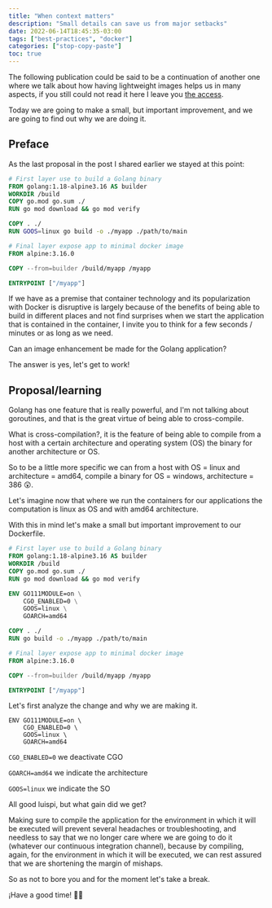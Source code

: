 ```yaml
---
title: "When context matters"
description: "Small details can save us from major setbacks"
date: 2022-06-14T18:45:35-03:00
tags: ["best-practices", "docker"]
categories: ["stop-copy-paste"]
toc: true
---
```


The following publication could be said to be a continuation of another one where we talk 
about how having lightweight images helps us in many aspects, 
if you still could not read it here I leave you
[the access](https://luispe.github.io/blog/posts/lightweight-container-image/).

Today we are going to make a small, but important improvement, and we are going to find out why we are doing it.

## Preface

As the last proposal in the post I shared earlier we stayed at this point:

```dockerfile {linenos=table,filename="Dockerfile"}
# First layer use to build a Golang binary
FROM golang:1.18-alpine3.16 AS builder
WORKDIR /build
COPY go.mod go.sum ./
RUN go mod download && go mod verify

COPY . ./
RUN GOOS=linux go build -o ./myapp ./path/to/main

# Final layer expose app to minimal docker image
FROM alpine:3.16.0

COPY --from=builder /build/myapp /myapp

ENTRYPOINT ["/myapp"]
```

If we have as a premise that container technology and its popularization with Docker 
is disruptive is largely because of the benefits of being able to build in different 
places and not find surprises when we start the application that is contained in the container, 
I invite you to think for a few seconds / minutes or as long as we need.

Can an image enhancement be made for the Golang application?

The answer is yes, let's get to work!

## Proposal/learning

Golang has one feature that is really powerful, and I'm not talking about goroutines, 
and that is the great virtue of being able to cross-compile.

What is cross-compilation?, it is the feature of being able to compile 
from a host with a certain architecture and operating system (OS) 
the binary for another architecture or OS.

So to be a little more specific we can from a host with OS = linux and 
architecture = amd64, compile a binary  for OS = windows, architecture = 386 😲.

Let's imagine now that where we run the containers for our applications 
the computation is linux as OS and with  amd64 architecture.

With this in mind let's make a small but important improvement to our Dockerfile.

```dockerfile {linenos=table,hl_lines=[7,8,9,10]filename="Dockerfile"}
# First layer use to build a Golang binary
FROM golang:1.18-alpine3.16 AS builder
WORKDIR /build
COPY go.mod go.sum ./
RUN go mod download && go mod verify

ENV GO111MODULE=on \
    CGO_ENABLED=0 \
    GOOS=linux \
    GOARCH=amd64

COPY . ./
RUN go build -o ./myapp ./path/to/main

# Final layer expose app to minimal docker image
FROM alpine:3.16.0

COPY --from=builder /build/myapp /myapp

ENTRYPOINT ["/myapp"]
```

Let's first analyze the change and why we are making it.

```
ENV GO111MODULE=on \
    CGO_ENABLED=0 \
    GOOS=linux \
    GOARCH=amd64
```
`CGO_ENABLED=0` we deactivate CGO

`GOARCH=amd64` we indicate the architecture

`GOOS=linux` we indicate the SO

All good luispi, but what gain did we get?

Making sure to compile the application for the environment in which it will be executed 
will prevent several headaches or troubleshooting, and needless to say 
that we no longer care where we are going to do it (whatever our continuous integration channel), 
because by compiling, again, for the environment in which it will be executed, 
we can rest assured that we are shortening the margin of mishaps.

So as not to bore you and for the moment let's take a break.

¡Have a good time! 👋🏽
